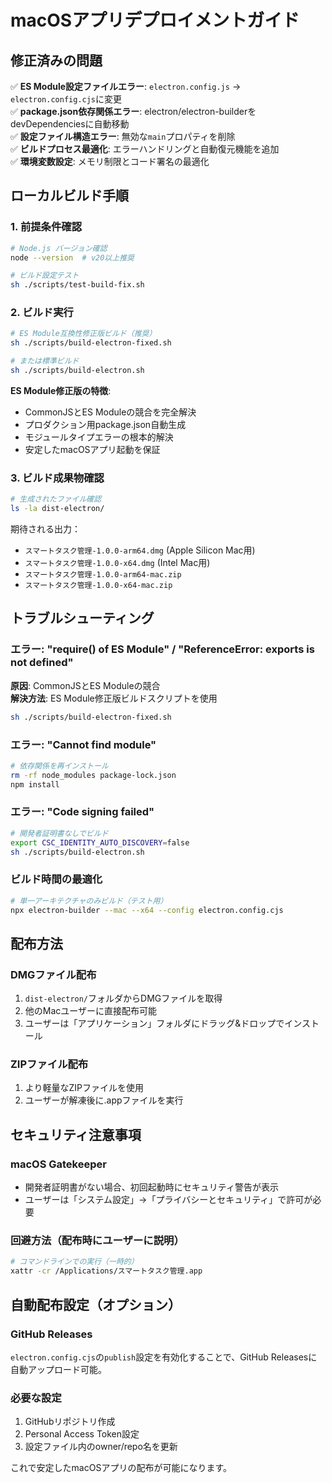 # macOSアプリデプロイメントガイド

## 修正済みの問題

✅ **ES Module設定ファイルエラー**: `electron.config.js` → `electron.config.cjs`に変更  
✅ **package.json依存関係エラー**: electron/electron-builderをdevDependenciesに自動移動  
✅ **設定ファイル構造エラー**: 無効な`main`プロパティを削除  
✅ **ビルドプロセス最適化**: エラーハンドリングと自動復元機能を追加  
✅ **環境変数設定**: メモリ制限とコード署名の最適化  

## ローカルビルド手順

### 1. 前提条件確認
```bash
# Node.js バージョン確認
node --version  # v20以上推奨

# ビルド設定テスト
sh ./scripts/test-build-fix.sh
```

### 2. ビルド実行
```bash
# ES Module互換性修正版ビルド（推奨）
sh ./scripts/build-electron-fixed.sh

# または標準ビルド
sh ./scripts/build-electron.sh
```

**ES Module修正版の特徴**:
- CommonJSとES Moduleの競合を完全解決
- プロダクション用package.json自動生成
- モジュールタイプエラーの根本的解決
- 安定したmacOSアプリ起動を保証

### 3. ビルド成果物確認
```bash
# 生成されたファイル確認
ls -la dist-electron/
```

期待される出力：
- `スマートタスク管理-1.0.0-arm64.dmg` (Apple Silicon Mac用)
- `スマートタスク管理-1.0.0-x64.dmg` (Intel Mac用)
- `スマートタスク管理-1.0.0-arm64-mac.zip`
- `スマートタスク管理-1.0.0-x64-mac.zip`

## トラブルシューティング

### エラー: "require() of ES Module" / "ReferenceError: exports is not defined"
**原因**: CommonJSとES Moduleの競合  
**解決方法**: ES Module修正版ビルドスクリプトを使用
```bash
sh ./scripts/build-electron-fixed.sh
```

### エラー: "Cannot find module"
```bash
# 依存関係を再インストール
rm -rf node_modules package-lock.json
npm install
```

### エラー: "Code signing failed"
```bash
# 開発者証明書なしでビルド
export CSC_IDENTITY_AUTO_DISCOVERY=false
sh ./scripts/build-electron.sh
```

### ビルド時間の最適化
```bash
# 単一アーキテクチャのみビルド（テスト用）
npx electron-builder --mac --x64 --config electron.config.cjs
```

## 配布方法

### DMGファイル配布
1. `dist-electron/`フォルダからDMGファイルを取得
2. 他のMacユーザーに直接配布可能
3. ユーザーは「アプリケーション」フォルダにドラッグ&ドロップでインストール

### ZIPファイル配布
1. より軽量なZIPファイルを使用
2. ユーザーが解凍後に.appファイルを実行

## セキュリティ注意事項

### macOS Gatekeeper
- 開発者証明書がない場合、初回起動時にセキュリティ警告が表示
- ユーザーは「システム設定」→「プライバシーとセキュリティ」で許可が必要

### 回避方法（配布時にユーザーに説明）
```bash
# コマンドラインでの実行（一時的）
xattr -cr /Applications/スマートタスク管理.app
```

## 自動配布設定（オプション）

### GitHub Releases
`electron.config.cjs`の`publish`設定を有効化することで、GitHub Releasesに自動アップロード可能。

### 必要な設定
1. GitHubリポジトリ作成
2. Personal Access Token設定
3. 設定ファイル内のowner/repo名を更新

これで安定したmacOSアプリの配布が可能になります。